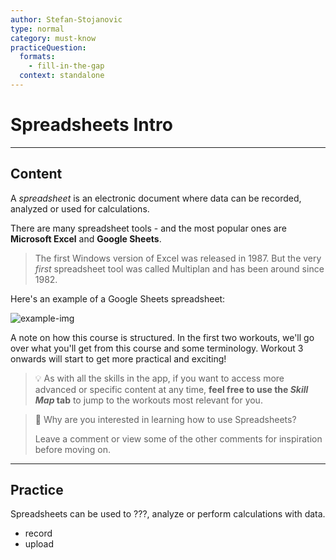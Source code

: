 ```yaml
---
author: Stefan-Stojanovic
type: normal
category: must-know
practiceQuestion:
  formats:
    - fill-in-the-gap
  context: standalone
---
```


# Spreadsheets Intro


---

## Content

A *spreadsheet* is an electronic document where data can be recorded, analyzed or used for calculations.

There are many spreadsheet tools - and the most popular ones are **Microsoft Excel** and **Google Sheets**. 

> The first Windows version of Excel was released in 1987. But the very *first* spreadsheet tool was called Multiplan and has been around since 1982.

Here's an example of a Google Sheets spreadsheet:

![example-img](https://img.enkipro.com/2cff4b94fcc34f489dfbd3f70e798855.png)

A note on how this course is structured. In the first two workouts, we'll go over what you'll get from this course and some terminology. Workout 3 onwards will start to get more practical and exciting!

> 💡 As with all the skills in the app, if you want to access more advanced or specific content at any time, **feel free to use the *Skill Map* tab** to jump to the workouts most relevant for you.

> 💬 Why are you interested in learning how to use Spreadsheets?
>
> Leave a comment or view some of the other comments for inspiration before moving on.


---

## Practice

Spreadsheets can be used to ???, analyze or perform calculations with data.

- record
- upload
